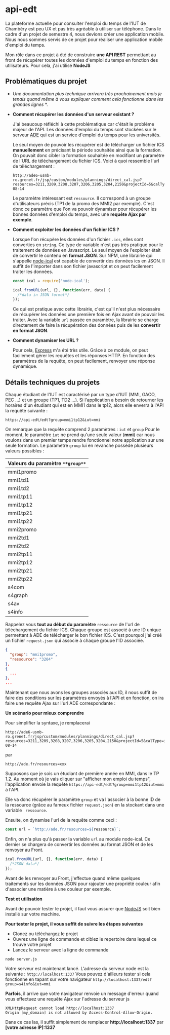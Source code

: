 # api-edt

La plateforme actuelle pour consulter l'emploi du temps de l'IUT de Chambéry est peu UX et pas très agréable à utiliser sur téléphone. Dans le cadre d'un projet de semestre 4, nous devions créer une application mobile. Nous nous sommes servis de ce projet pour réaliser une application mobile d'emploi du temps. 

Mon rôle dans ce projet à été de construire **une API REST** permettant au front de récupérer toutes les données d'emploi du temps en fonction des utilisateurs.
Pour cela, j'ai utilisé **NodeJS**

## Problématiques du projet
* *Une documentation plus technique arrivera très prochainement mais je tenais quand même à vous expliquer comment cela fonctionne dans les grandes lignes* *.

- **Comment récupérer les données d'un serveur existant ?**

  J'ai beaucoup réfléchi à cette problématique car c'était le problème majeur de l'API. Les données d'emploi du temps sont stockées sur le serveur [ADE](https://ade6-usmb-ro.grenet.fr/direct/index.jsp?data=bd72d825015315fe400a2e8897636a690412158042ec7880df46b7c8db8028847a856464e9e1a5bac86f839c03d7c55aedc5434d4a4b357ad7a78c3eabf336a2d756ba483954b0e3edf59b9627563685) qui est un service d'emploi du temps pour les universités.
  
  Le seul moyen de pouvoir les récupérer est de télécharger un fichier ICS **manuellement** en précisant la période souhaitée ainsi que la formation. On pouvait donc cibler la formation souhaitée en modifiant un paramètre de l'URL de téléchargement du fichier ICS.
  Voici à quoi ressemble l'url de téléchargement :
  ```
  http://ade6-usmb-ro.grenet.fr/jsp/custom/modules/plannings/direct_cal.jsp?resources=3211,3209,3208,3207,3206,3205,3204,2150&projectId=5&calType=ical&login=iCalExport&password=73rosav&lastDate=2030-08-14
  ```
  Le paramètre intéressant est ```ressource```. Il correspond à un groupe d'utilisateurs précis (TP1 de la promo des MMI2 par exemple).
  C'est donc ce paramètre que l'on va pouvoir dynamiser pour récupérer les bonnes données d'emploi du temps, avec une **requête Ajax par exemple**.
  
- **Comment exploiter les données d'un fichier ICS ?**

  Lorsque l'on récupère les données d'un fichier ```.ics```, elles sont converties en ```string```. Ce type de variable n'est pas très pratique pour le traitement de données en Javascript.
  Le seul moyen de l'exploiter était de convertir le contenu en **format JSON**. 
  Sur NPM, une librairie qui s'appelle [node-ical](https://www.npmjs.com/package/node-ical) est capable de convertir des données ics en JSON. Il suffit de l'importer dans son fichier javascript et on peut facilement traiter les données. 
  ```js
  const ical = require('node-ical');
  
  ical.fromURL(url, {}, function(err, data) {
    /*data in JSON format*/
  });
  ```
  Ce qui est pratique avec cette librairie, c'est qu'il n'est plus nécessaire de récupérer les données une première fois en Ajax avant de pouvoir les traiter. Avec la  variable ```url``` passée en paramètre, la librairie se charge directement de faire la récupération des données puis de les **convertir en format JSON**.
  
- **Comment dynamiser les URL ?**

  Pour cela, [Express](http://expressjs.com/) m'a été très utile. Grâce à ce module, on peut facilement gérer les requêtes et les réponses HTTP.
  En fonction des paramètres de la requête, on peut facilement, renvoyer une réponse dynamique.
  
## Détails techniques du projets ##

Chaque étudiant de l'IUT est caractérisé par un type d'IUT (MMI, GACO, PEC ...) et un groupe (TP1, TD2 ...).
Si l'application a besoin de retourner les horaires d'un étudiant qui est en MMI1 dans le tp12, alors elle enverra à l'API la requête suivante : 

```
https://api-edt/edt?group=mmi1tp12&iut=mmi
```
On remarque que la requête comprend 2 paramètres : ```iut``` et ```group```
Pour le moment, le paramètre ```iut``` ne prend qu'une seule valeur (**mmi**) car nous voulons dans un premier temps rendre fonctionnel notre application sur une seule formation. Le paramètre ```group``` lui en revanche possède plusieurs valeurs possibles :

| Valeurs du paramètre ```**group**``` |
| :---        |
| mmi1promo   |
| mmi1td1     |
| mmi1td2     |
| mmi1tp11    |
| mmi1tp12    |
| mmi1tp21    |
| mmi1tp22    |
| mmi2promo   |
| mmi2td1     |
| mmi2td2     |
| mmi2tp11    |
| mmi2tp12    |
| mmi2tp21    |
| mmi2tp22    |
| s4com       |
| s4graph     |
| s4av        |
| s4info      |
  
Rappelez vous **tout au début du paramètre** ```ressource``` de l'url de téléchargement du fichier ICS. 
Chaque groupe est associé à une ID unique permettant à ADE de télécharger le bon fichier ICS. C'est pourquoi j'ai créé un fichier ```request.json``` qui associe à chaque groupe l'ID associée.
```json
{
  "group": "mmi1promo",
  "ressource": "3204"
},
{
  ...
},
...
```

Maintenant que nous avons les groupes associés aux ID, il nous suffit de faire des conditions sur les paramètres envoyés à l'API et en fonction, on ira faire une requête Ajax sur l'url ADE correspondante : 

**Un scénario pour mieux comprendre**

Pour simplifier la syntaxe, je remplacerai 
```
http://ade6-usmb-ro.grenet.fr/jsp/custom/modules/plannings/direct_cal.jsp?resources=3211,3209,3208,3207,3206,3205,3204,2150&projectId=5&calType=ical&login=iCalExport&password=73rosav&lastDate=2030-08-14
```
par
```
http://ade.fr/resources=xxx
```

Supposons que je sois un étudiant de première année en MMI, dans le TP 1.2. Au moment où je vais cliquer sur "afficher mon emploi du temps", l'application envoie la requête ```https://api-edt/edt?group=mmi1tp12&iut=mmi``` à l'API. 

Elle va donc récupérer le paramètre ```group``` et va l'associer à la bonne ID de la ressource (grâce au fameux fichier ```request.json```) en la stockant dans une variable ``` ressource```.

Ensuite, on dynamise l'url de la requête comme ceci : 
```js 
const url = `http://ade.fr/resources=${ressource}`; 
```
Enfin, on n'a plus qu'à passer la variable ```url``` au module node-ical. Ce dernier se chargera de convertir les données au format JSON et de les renvoyer au Front.
```js 
ical.fromURL(url, {}, function(err, data) {
  /*JSON data*/
});
```

Avant de les renvoyer au Front, j'effectue quand même quelques traitements sur les données JSON pour rajouter une propriété couleur afin d'associer une matière à une couleur par exemple. 

**Test et utilisation**

Avant de pouvoir tester le projet, il faut vous assurer que [NodeJS](https://nodejs.org/en/) soit bien installé sur votre machine.

**Pour tester le projet, il vous suffit de suivre les étapes suivantes**

- Clonez ou téléchargez le projet 
- Ouvrez une ligne de commande et ciblez le repertoire dans lequel ce trouve votre projet
- Lancez le serveur avec la ligne de commande 
```console
node server.js
```

Votre serveur est maintenant lancé. L'adresse du serveur node est la suivante : ```http://localhost:1337```
Vous pouvez d'ailleurs tester si cela fonctionne en tapant sur votre navigateur ```http://localhost:1337/edt?group=s4info&iut=mmi```

**Parfois**, il arrive que votre navigateur renvoie un message d'erreur quand vous effectuez une requête Ajax sur l'adresse du serveur js
```
XMLHttpRequest cannot load http://localhost:1337
Origin [my_domain] is not allowed by Access-Control-Allow-Origin.
```

Dans ce cas las, il suffit simplement de remplacer **http://localhost:1337** par **[votre adresse IP]:1337**
